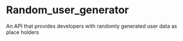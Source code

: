# Random_user_generator
An API that provides developers with randomly generated user data as place holders
